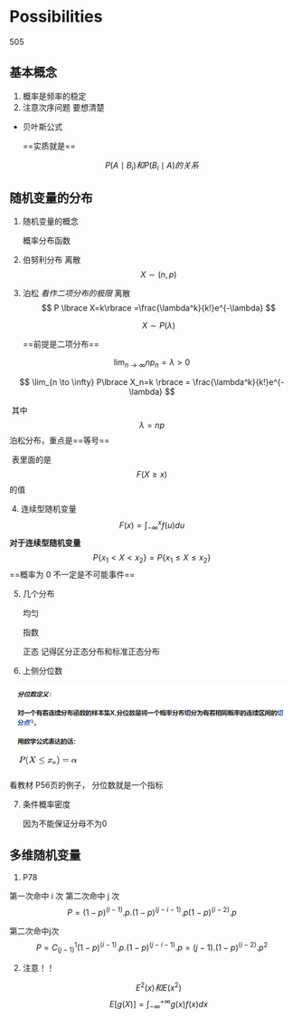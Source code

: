 # Possibilities

505

## 基本概念

1. 概率是频率的稳定
2. 注意次序问题 要想清楚

- 贝叶斯公式

  ==实质就是==

$$
P(A\mid B_i)和P(B_i\mid A)的关系
$$



## 随机变量的分布



1. 随机变量的概念

   概率分布函数

2. 伯努利分布   离散
   $$
   X\sim(n,p)
   $$

3. 泊松   *看作二项分布的极限*  离散
   $$
   P \lbrace X=k\rbrace =\frac{\lambda^k}{k!}e^{-\lambda}
   $$

   $$
   X \sim P(\lambda)
   $$

    ==前提是二项分布==

$$
\lim_{n \to \infty} np_n = \lambda > 0 
$$

$$
\lim_{n \to \infty} P\lbrace X_n=k \rbrace = \frac{\lambda^k}{k!}e^{-\lambda}
$$

​		其中
$$
\lambda = np
$$
​		泊松分布，重点是==等号==

​		表里面的是$$ F(X \geq x)  $$的值

​	4. 连续型随机变量
$$
F(x) = \int_{-\infty}^x f(u)du
$$
**对于连续型随机变量**
$$
P\lbrace x_1<X<x_2 \rbrace =P \lbrace x_1\leq X \leq x_2 \rbrace
$$
==概率为 0 不一定是不可能事件==

5. 几个分布

   均匀

   指数

   正态   记得区分正态分布和标准正态分布

6. 上侧分位数    

![image-20220506093149630](https://raw.githubusercontent.com/RNCHEN/photo-326/master/blogImg/image-20220506093149630.png)

看教材 P56页的例子， 分位数就是一个指标

7. 条件概率密度

   因为不能保证分母不为0

   



## 多维随机变量

1.  P78

   第一次命中 i 次 第二次命中 j 次
   $$
   P = (1-p)^{(i-1)}.p.(1-p)^{(j-i-1)}.p  (1-p)^{(i-2)}.p
   $$
   
   
   
   第二次命中j次
   $$
   P = C_{(j-1)}^1(1-p)^{(i-1)}.p.(1-p)^{(j-i-1)}.p= (j-1).(1-p)^{(i-2)}.p^2
   $$
   

   

2. 注意！！

   $$ E^2(x)  和 E(x^2) $$
   $$
   E[ g (X) ] = \int_{- \infty}^{+\infty}g(x)f(x)dx
   $$
   





















